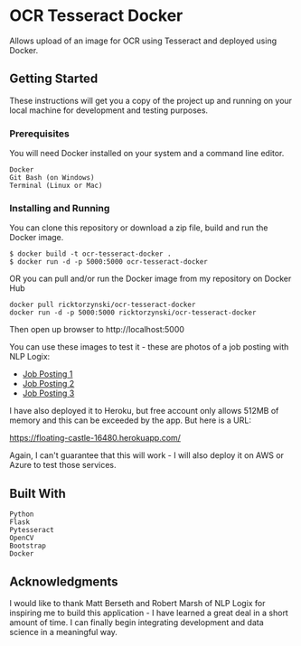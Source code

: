# OCR Tesseract Docker
Allows upload of an image for OCR using Tesseract and deployed using Docker.

## Getting Started
These instructions will get you a copy of the project up and running on your local machine for development and testing purposes.

### Prerequisites

You will need Docker installed on your system and a command line editor.

```
Docker
Git Bash (on Windows)
Terminal (Linux or Mac)
```

### Installing and Running

You can clone this repository or download a zip file, build and run the Docker image.
```
$ docker build -t ocr-tesseract-docker .
$ docker run -d -p 5000:5000 ocr-tesseract-docker
```

OR you can pull and/or run the Docker image from my repository on Docker Hub

```
docker pull ricktorzynski/ocr-tesseract-docker
docker run -d -p 5000:5000 ricktorzynski/ocr-tesseract-docker
```
Then open up browser to http://localhost:5000

You can use these images to test it - these are photos of a job posting with NLP Logix:

* [Job Posting 1](https://www.torzyn.com/ocr/senior_python_developer_nlplogix1.jpg)
* [Job Posting 2](https://www.torzyn.com/ocr/senior_python_developer_nlplogix2.jpg)
* [Job Posting 3](https://www.torzyn.com/ocr/senior_python_developer_nlplogix3.jpg)

I have also deployed it to Heroku, but free account only allows 512MB of memory and this can be exceeded by the app.  But here is a URL:

https://floating-castle-16480.herokuapp.com/

Again, I can't guarantee that this will work - I will also deploy it on AWS or Azure to test those services.

## Built With
```
Python
Flask
Pytesseract
OpenCV
Bootstrap
Docker
```

## Acknowledgments

I would like to thank Matt Berseth and Robert Marsh of NLP Logix for inspiring me to build this application - I have learned a great deal in a short amount of time.  I can finally begin integrating development and data science in a meaningful way.

